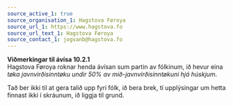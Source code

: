 ```yaml
---
source_active_1: true
source_organisation_1: Hagstova Føroya
source_url_1: https://www.hagstova.fo
source_url_text_1: Hagstova Føroya
source_contact_1: jogvanb@hagstova.fo
---
```

**Viðmerkingar til ávísa 10.2.1**  
Hagstova Føroya roknar henda ávísan sum partin av fólkinum, ið hevur eina *tøka javnvirðisinntøku undir 50% av mið-javnvirðisinntøkuni hjá húskjum*.  
  
Tað ber ikki til at gera talið upp fyri fólk, ið bera brek, tí upplýsingar um hetta finnast ikki í skráunum, ið liggja til grund.  
